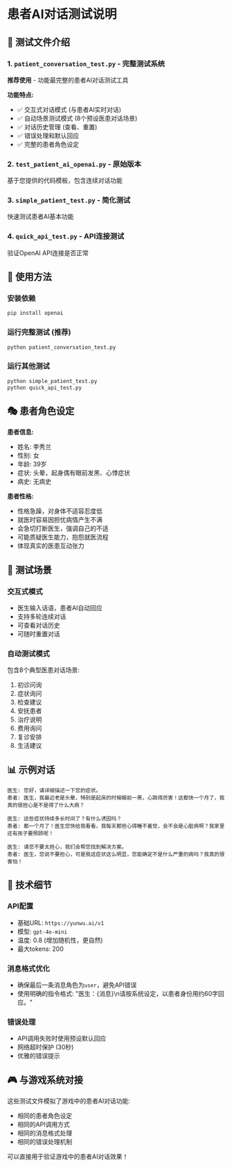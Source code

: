 # 患者AI对话测试说明

## 📁 测试文件介绍

### 1. `patient_conversation_test.py` - 完整测试系统
**推荐使用** - 功能最完整的患者AI对话测试工具

**功能特点:**
- ✅ 交互式对话模式 (与患者AI实时对话)
- ✅ 自动场景测试模式 (8个预设医患对话场景)
- ✅ 对话历史管理 (查看、重置)
- ✅ 错误处理和默认回应
- ✅ 完整的患者角色设定

### 2. `test_patient_ai_openai.py` - 原始版本
基于您提供的代码模板，包含连续对话功能

### 3. `simple_patient_test.py` - 简化测试
快速测试患者AI基本功能

### 4. `quick_api_test.py` - API连接测试
验证OpenAI API连接是否正常

## 🚀 使用方法

### 安装依赖
```bash
pip install openai
```

### 运行完整测试 (推荐)
```bash
python patient_conversation_test.py
```

### 运行其他测试
```bash
python simple_patient_test.py
python quick_api_test.py
```

## 🎭 患者角色设定

**患者信息:**
- 姓名: 李秀兰
- 性别: 女
- 年龄: 39岁
- 症状: 头晕，起身偶有眼前发黑、心悸症状
- 病史: 无病史

**患者性格:**
- 性格急躁，对身体不适容忍度低
- 就医时容易因担忧病情产生不满
- 会急切打断医生，强调自己的不适
- 可能质疑医生能力，抱怨就医流程
- 体现真实的医患互动张力

## 🎯 测试场景

### 交互式模式
- 医生输入话语，患者AI自动回应
- 支持多轮连续对话
- 可查看对话历史
- 可随时重置对话

### 自动测试模式
包含8个典型医患对话场景:
1. 初诊问询
2. 症状询问  
3. 检查建议
4. 安抚患者
5. 治疗说明
6. 费用询问
7. 复诊安排
8. 生活建议

## 📊 示例对话

```
医生: 您好，请详细描述一下您的症状。
患者: 医生，我最近老是头晕，特别是起床的时候眼前一黑，心跳得厉害！这都快一个月了，我真的很担心是不是得了什么大病？

医生: 这些症状持续多长时间了？有什么诱因吗？  
患者: 都一个月了！医生您快给我看看，我每天都担心得睡不着觉，会不会是心脏病啊？我家里还有孩子要照顾呢！

医生: 请您不要太担心，我们会帮您找到解决方案。
患者: 医生，您说不要担心，可是我这症状这么明显，您能确定不是什么严重的病吗？我真的很害怕！
```

## 🔧 技术细节

### API配置
- 基础URL: `https://yunwu.ai/v1`
- 模型: `gpt-4o-mini`
- 温度: 0.8 (增加随机性，更自然)
- 最大tokens: 200

### 消息格式优化
- 确保最后一条消息角色为`user`，避免API错误
- 使用明确的指令格式: "医生：{消息}\n请按系统设定，以患者身份用约60字回应。"

### 错误处理
- API调用失败时使用预设默认回应
- 网络超时保护 (30秒)
- 优雅的错误提示

## 🎮 与游戏系统对接

这些测试文件模拟了游戏中的患者AI对话功能:
- 相同的患者角色设定
- 相同的API调用方式  
- 相同的消息格式处理
- 相同的错误处理机制

可以直接用于验证游戏中的患者AI对话效果！
